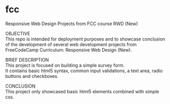 # fcc
Responsive Web Design Projects from FCC course RWD (New)  
  
OBJECTIVE  
  This repo is intended for deployment purposes and to showcase conclusion of the development of several web development projects from FreeCodeCamp Curriculum: Responsive Web Design (New).  
    
BRIEF DESCRIPTION  
  This project is focused on building a simple survey form.  
  It contains basic html5 syntax, common input validations, a text area, radio buttons and checkboxes.  
    
CONCLUSION  
  This project only showcased basic html5 elements combined with simple css.

